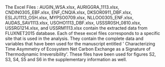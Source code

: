The Excel Files : AUGIN_WSA.xlsx, AURIGGRA_1113.xlsx, CNDIN0305_EBF.xlsx, ENF_CNQIA.xlsx, DKSOR0911_DBF.xlsx, ESLJU1113_OSH.xlsx, MYPSO0709.xlsx, NLLOO0305_ENF.xlsx, AUDAS_SAV1113.xlsx, USOHO1113_DBF.xlsx, USSSR0SH_0810.xlsx, USSRG1214.xlsx, and USSRM1113.xlsx contain the extracted data  from FLUXNET2015 database. Each of these excel files corresponds to a specific site that is used in the analysis. They contain the complete data and variables that have been used for the manuscript entitled ' Characterizing Time Asymmetry of Ecosystem Net
Carbon Exchange as a Signature of Thermodynamic Irreversibility'. These files have been used for figures S2, S3, S4, S5 and S6 in the supplementary information as well.
